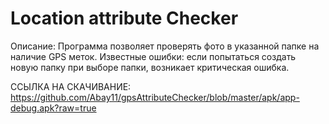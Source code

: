 # Location attribute Checker

Описание: Программа позволяет проверять фото в указанной папке на наличие GPS меток.
Известные ошибки: если попытаться создать новую папку при выборе папки, возникает критическая ошибка.

ССЫЛКА НА СКАЧИВАНИЕ: https://github.com/Abay11/gpsAttributeChecker/blob/master/apk/app-debug.apk?raw=true
